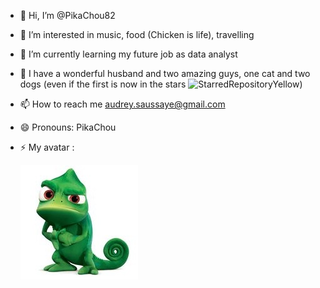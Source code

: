 - 👋 Hi, I’m @PikaChou82
- 👀 I’m interested in music, food (Chicken is life), travelling
- 🌱 I’m currently learning my future job as data analyst
- 💞️ I have a wonderful husband and two amazing guys, one cat and two dogs (even if the first is now in the stars ![StarredRepositoryYellow
](https://cdn.jsdelivr.net/gh/Readme-Workflows/Readme-Icons@main/icons/octicons/StarredRepositoryYellow.svg))
- 📫 How to reach me audrey.saussaye@gmail.com
- 😄 Pronouns: PikaChou
- ⚡ My avatar :
  
  ![Mon icône](Pascal.jpg)


<!---
PikaChou82/PikaChou82 is a ✨ special ✨ repository because its `README.md` (this file) appears on your GitHub profile.
You can click the Preview link to take a look at your changes.
--->

